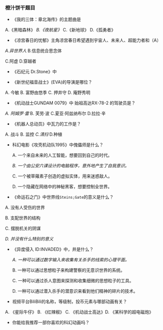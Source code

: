 ### 橙汁饼干题目



- 《我的三体：章北海传》的主题曲是

A.《黑暗森林》  *B.《夜航星》*  C.《新地球》  D.《孤勇者》

- 《凉宫春日的忧郁》主角凉宫春日希望遇到宇宙人、未来人、超能力者和（A）

*A.异世界人*   B.信息统合思念体

C.阿虚          D.穿越者

- 《石纪元 Dr.Stone》中

- 《新世纪福音战士》(EVA)的导演是哪位？

A. 今敏 B. 富野由悠季 C. 押井守 D. 庵野秀明

- 《机动战士GUNDAM 0079》中 始祖高达RX-78-2 的驾驶员是？

*A. 阿姆罗·雷* B. 芙劳·波 C.夏亚·阿兹纳布尔 D.拉拉·辛

- 《机器人总动员》中瓦力的工作是？

A. 战斗 B. 监控 *C.清扫* D.种植

- 科幻电影《攻壳机动队1995》中傀儡师是什么？

  A. 一个来自未来的人工智能，想要回到自己的时代。

  *B. 一个由公安六课设计的电脑程序，意外地产生了自我意识。*

  C. 一个被草薙素子创造的虚拟实体，用来迷惑敌人。

  D. 一个隐藏在网络中的神秘黑客，想要控制全世界。

- 《命运石之门》中世界线`Steins;Gate`的意义是什么？

A. 没有人受伤的世界

B. 支配世界的结构

C. 摆脱机关的阴谋

*D. 并没有什么特别的意义*


- 《异度侵入 ID:INVADED》中，井是什么？

  *A. 一种可以通过数字输入来收集有关杀手的线索的心理平面。*

  B. 一种可以通过思想粒子来构建警察的无意识世界的系统。

  C. 一种可以通过杀人意图来探测和收集细微的思想粒子的工具。

  D. 一种可以通过潜入杀手的潜意识来看到他们精神的碎片的技术。


- 视频平台BiliBili的名称，等级制，投币元素与哪部动画有关？

A. 《星际牛仔》 B. 《红辣椒》 C. 《机动战士高达》D. 《某科学的超电磁炮》



- 你能给我推荐一部你喜欢的科幻动画吗？
